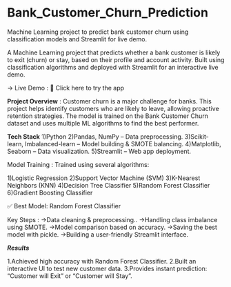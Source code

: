# Bank_Customer_Churn_Prediction
Machine Learning project to predict bank customer churn using classification models and Streamlit for live demo.

A Machine Learning project that predicts whether a bank customer is likely to exit (churn) or stay, based on their profile and account activity.
Built using classification algorithms and deployed with Streamlit for an interactive live demo.

-> Live Demo : 🔗 Click here to try the app

 **Project Overview** :  Customer churn is a major challenge for banks. This project helps identify customers who are likely to leave, allowing proactive retention strategies.
                         The model is trained on the Bank Customer Churn dataset and uses multiple ML algorithms to find the best performer.

**Tech Stack**
1)Python
2)Pandas, NumPy – Data preprocessing.
3)Scikit-learn, Imbalanced-learn – Model building & SMOTE balancing.
4)Matplotlib, Seaborn – Data visualization.
5)Streamlit – Web app deployment.

 Model Training : Trained using several algorithms:

1)Logistic Regression
2)Support Vector Machine (SVM)
3)K-Nearest Neighbors (KNN)
4)Decision Tree Classifier
5)Random Forest Classifier
6)Gradient Boosting Classifier

✅ Best Model: Random Forest Classifier

 Key Steps :
->Data cleaning & preprocessing..
->Handling class imbalance using SMOTE.
->Model comparison based on accuracy.
->Saving the best model with pickle.
->Building a user-friendly Streamlit interface.

***Results***

1.Achieved high accuracy with Random Forest Classifier.
2.Built an interactive UI to test new customer data.
3.Provides instant prediction: “Customer will Exit” or “Customer will Stay”.
